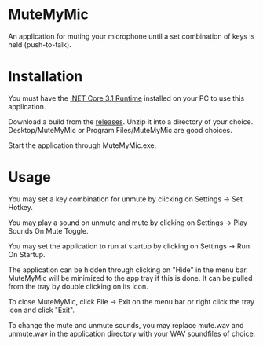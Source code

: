 # MuteMyMic
An application for muting your microphone until a set combination of keys is held (push-to-talk).

# Installation
You must have the [.NET Core 3.1 Runtime](https://dotnet.microsoft.com/download/dotnet-core/3.1) installed on your PC to use this application.

Download a build from the [releases](https://github.com/ExtraConcentratedJuice/MuteMyMic/releases). Unzip it into a directory of your choice. Desktop/MuteMyMic or Program Files/MuteMyMic are good choices.

Start the application through MuteMyMic.exe.

# Usage
You may set a key combination for unmute by clicking on Settings -> Set Hotkey.

You may play a sound on unmute and mute by clicking on Settings -> Play Sounds On Mute Toggle.

You may set the application to run at startup by clicking on Settings -> Run On Startup.

The application can be hidden through clicking on "Hide" in the menu bar. MuteMyMic will be minimized to the app tray if this is done. It can be pulled from the tray by double clicking on its icon.

To close MuteMyMic, click File -> Exit on the menu bar or right click the tray icon and click "Exit".

To change the mute and unmute sounds, you may replace mute.wav and unmute.wav in the application directory with your WAV soundfiles of choice.

